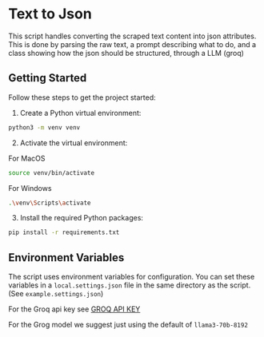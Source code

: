 # Text to Json
This script handles converting the scraped text content into json attributes. This is done by parsing the raw text, a prompt describing what to do, and a class showing how the json should be structured, through a LLM (groq)

## Getting Started

Follow these steps to get the project started:

1. Create a Python virtual environment:

```bash
python3 -m venv venv
```

2. Activate the virtual environment:

For MacOS
```bash
source venv/bin/activate
```
For Windows
```bash
.\venv\Scripts\activate
```

3. Install the required Python packages:

```bash
pip install -r requirements.txt
```

## Environment Variables

The script uses environment variables for configuration. You can set these variables in a `local.settings.json` file in the same directory as the script. (See `example.settings.json`)

For the Groq api key see [GROQ API KEY](https://console.groq.com/keys)

For the Grog model we suggest just using the default of `llama3-70b-8192`
